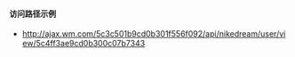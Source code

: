 #### 访问路径示例
* http://ajax.wm.com/5c3c501b9cd0b301f556f092/api/nikedream/user/view/5c4ff3ae9cd0b300c07b7343